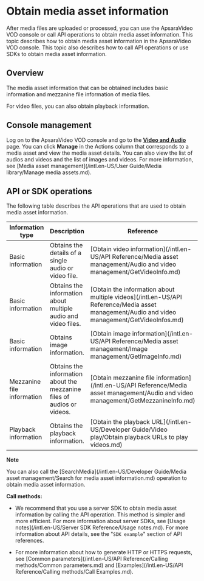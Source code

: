 Obtain media asset information 
===================================================

After media files are uploaded or processed, you can use the ApsaraVideo VOD console or call API operations to obtain media asset information. This topic describes how to obtain media asset information in the ApsaraVideo VOD console. This topic also describes how to call API operations or use SDKs to obtain media asset information.

Overview 
-----------------------------

The media asset information that can be obtained includes basic information and mezzanine file information of media files.

For video files, you can also obtain playback information.

Console management 
---------------------------------------

Log on to the ApsaraVideo VOD console and go to the **[Video and Audio](https://vod.console.aliyun.com/#/media/video/list)** page. You can click **Manage** in the Actions column that corresponds to a media asset and view the media asset details. You can also view the list of audios and videos and the list of images and videos. For more information, see [Media asset management](/intl.en-US/User Guide/Media library/Manage media assets.md).

API or SDK operations 
------------------------------------------

The following table describes the API operations that are used to obtain media asset information.


|      Information type      |                              Description                               |                                                                          Reference                                                                           |
|----------------------------|------------------------------------------------------------------------|--------------------------------------------------------------------------------------------------------------------------------------------------------------|
| Basic information          | Obtains the details of a single audio or video file.                   | [Obtain video information](/intl.en-US/API Reference/Media asset management/Audio and video management/GetVideoInfo.md)                      |
| Basic information          | Obtains the information about multiple audio and video files.          | [Obtain the information about multiple videos](/intl.en-US/API Reference/Media asset management/Audio and video management/GetVideoInfos.md) |
| Basic information          | Obtains image information.                                             | [Obtain image information](/intl.en-US/API Reference/Media asset management/Image management/GetImageInfo.md)                                |
| Mezzanine file information | Obtains the information about the mezzanine files of audios or videos. | [Obtain mezzanine file information](/intl.en-US/API Reference/Media asset management/Audio and video management/GetMezzanineInfo.md)         |
| Playback information       | Obtains the playback information.                                      | [Obtain the playback URL](/intl.en-US/Developer Guide/Video play/Obtain playback URLs to play videos.md)                                     |


**Note**

You can also call the [SearchMedia](/intl.en-US/Developer Guide/Media asset management/Search for media asset information.md) operation to obtain media asset information.

**Call methods:** 

* We recommend that you use a server SDK to obtain media asset information by calling the API operation. This method is simpler and more efficient. For more information about server SDKs, see [Usage notes](/intl.en-US/Server SDK Reference/Usage notes.md). For more information about API details, see the "`SDK example`" section of API references.

  

* For more information about how to generate HTTP or HTTPS requests, see [Common parameters](/intl.en-US/API Reference/Calling methods/Common parameters.md) and [Examples](/intl.en-US/API Reference/Calling methods/Call Examples.md).

  




